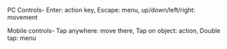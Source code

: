PC Controls-
Enter: action key,
Escape: menu,
up/down/left/right: movement

Mobile controls-
Tap anywhere: move there,
Tap on object: action,
Double tap: menu
